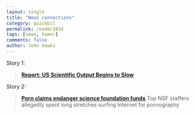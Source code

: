 ```yaml
---
layout: single 
title: "News connections" 
category: quickbit
permalink: /node/1834
tags: [news, humor] 
comments: false 
author: John Hawks 
---
```


Story 1: 

<blockquote><a href="http://arstechnica.com/science/news/2009/01/report-us-scientific-output-begins-to-slow.ars"><b>Report: US Scientific Output Begins to Slow</b></a></blockquote>

Story 2:

<blockquote><a href="http://www.msnbc.msn.com/id/28933634/"><b>Porn claims endanger science foundation funds</b></a> 
Top NSF staffers allegedly spent long stretches surfing Internet for pornography</blockquote>



